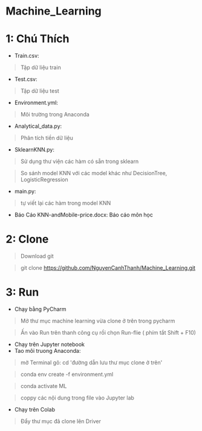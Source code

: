 # Machine_Learning
# 1: Chú Thích
* Train.csv: 
> Tập dữ liệu train
* Test.csv: 
> Tập dữ liệu test
* Environment.yml:
> Môi trường trong Anaconda
* Analytical_data.py: 
> Phân tích tiền dữ liệu
* SklearnKNN.py: 
> Sử dụng thư viện các hàm có sẵn trong sklearn 

> So sánh model KNN với các model khác như DecisionTree, LogisticRegression
* main.py: 
> tự viết lại các hàm trong model KNN
* Báo Cáo KNN-andMobile-price.docx: Báo cáo môn học
# 2: Clone
> Download git

> git clone https://github.com/NguyenCanhThanh/Machine_Learning.git
# 3: Run
* Chạy bằng PyCharm
> Mở thư mục machine learning vừa clone ở trên trong pycharm

> Ấn vào Run trên thanh công cụ rồi chọn Run-flie ( phím tắt Shift + F10)
* Chạy trên Jupyter notebook
* Tao môi truong Anaconda:
> mở Terminal gõ:  cd 'đường dẫn lưu thư mục clone ở trên'

>  conda env create -f environment.yml

>  conda activate ML

>  coppy các nội dung trong file vào  Jupyter lab

* Chạy trên Colab
> Đẩy thư mục đã clone lên Driver
